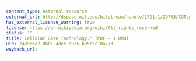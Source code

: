 ```yaml
---
content_type: external-resource
external_url: http://dspace.mit.edu/bitstream/handle/1721.1/29793/CGT.pdf
has_external_license_warning: true
license: https://en.wikipedia.org/wiki/All_rights_reserved
status: ''
title: Cellular Gate Technology." (PDF - 1.0MB)
uid: 743986a2-0bb1-4dee-a975-b95c5c10a773
wayback_url: ''
---
```

